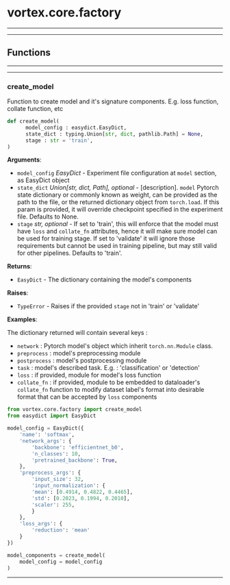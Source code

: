 # vortex.core.factory

---

---



## Functions

---

---

### create_model



Function to create model and it's signature components. E.g. loss function, collate function, etc



```python
def create_model(
      model_config : easydict.EasyDict,
      state_dict : typing.Union[str, dict, pathlib.Path] = None,
      stage : str = 'train',
)
```



**Arguments**:

- `model_config` _EasyDict_ - Experiment file configuration at `model` section, as EasyDict object
- `state_dict` _Union[str, dict, Path], optional_ - [description]. `model` Pytorch state dictionary or commonly known as weight, can be provided as the path to the file, or the returned dictionary object from `torch.load`. If this param is provided, it will override checkpoint specified in the experiment file. Defaults to None.
- `stage` _str, optional_ - If set to 'train', this will enforce that the model must have `loss` and `collate_fn` attributes, hence it will make sure model can be used for training stage. If set to 'validate' it will ignore those requirements but cannot be used in training pipeline, but may still valid for other pipelines. Defaults to 'train'.


**Returns**:

- `EasyDict` - The dictionary containing the model's components


**Raises**:

- `TypeError` - Raises if the provided `stage` not in 'train' or 'validate'


**Examples**:



The dictionary returned will contain several keys :

- `network` : Pytorch model's object which inherit `torch.nn.Module` class.
- `preprocess` : model's preprocessing module
- `postprocess` : model's postprocessing module
- `task` : model's described task. E.g. : 'classification' or 'detection'
- `loss` : if provided, module for model's loss function
- `collate_fn` : if provided, module to be embedded to dataloader's `collate_fn` function to modify dataset label's format into desirable format that can be accepted by `loss` components

```python
from vortex.core.factory import create_model
from easydict import EasyDict

model_config = EasyDict({
    'name': 'softmax',
    'network_args': {
        'backbone': 'efficientnet_b0',
        'n_classes': 10,
        'pretrained_backbone': True,
    },
    'preprocess_args': {
        'input_size': 32,
        'input_normalization': {
        'mean': [0.4914, 0.4822, 0.4465],
        'std': [0.2023, 0.1994, 0.2010],
        'scaler': 255,
        }
    },
    'loss_args': {
        'reduction': 'mean'
    }
})

model_components = create_model(
    model_config = model_config
)
```



---



